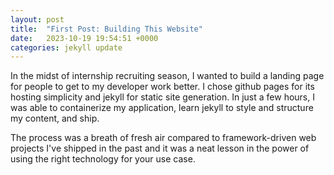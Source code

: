 ```yaml
---
layout: post
title:  "First Post: Building This Website"
date:   2023-10-19 19:54:51 +0000
categories: jekyll update
---
```


In the midst of internship recruiting season, I wanted to build a landing page for people to get to my developer work better. I chose github pages for its hosting simplicity and jekyll for static site generation. In just a few hours, I was able to containerize my application, learn jekyll to style and structure my content, and ship.

The process was a breath of fresh air compared to framework-driven web projects I've shipped in the past and it was a neat lesson in the power of using the right technology for your use case.

<!-- You’ll find this post in your `_posts` directory. Go ahead and edit it and re-build the site to see your changes. You can rebuild the site in many different ways, but the most common way is to run `jekyll serve`, which launches a web server and auto-regenerates your site when a file is updated.

To add new posts, simply add a file in the `_posts` directory that follows the convention `YYYY-MM-DD-name-of-post.ext` and includes the necessary front matter. Take a look at the source for this post to get an idea about how it works.

Jekyll also offers powerful support for code snippets:

{% highlight ruby %}
def print_hi(name)
  puts "Hi, #{name}"
end
print_hi('Tom')
#=> prints 'Hi, Tom' to STDOUT.
{% endhighlight %}

Check out the [Jekyll docs][jekyll-docs] for more info on how to get the most out of Jekyll. File all bugs/feature requests at [Jekyll’s GitHub repo][jekyll-gh]. If you have questions, you can ask them on [Jekyll Talk][jekyll-talk].

[jekyll-docs]: https://jekyllrb.com/docs/home
[jekyll-gh]:   https://github.com/jekyll/jekyll
[jekyll-talk]: https://talk.jekyllrb.com/ -->

